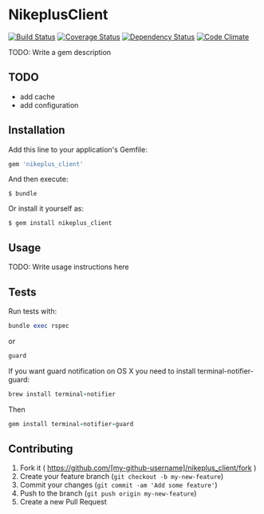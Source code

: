 # NikeplusClient

[![Build Status](https://travis-ci.org/jumichot/nikeplus_client.svg?branch=master)](https://travis-ci.org/jumichot/nikeplus_client)
[![Coverage Status](https://coveralls.io/repos/jumichot/nikeplus_client/badge.png?branch=master)](https://coveralls.io/r/jumichot/nikeplus_client?branch=master)
[![Dependency Status](https://gemnasium.com/jumichot/nikeplus_client.svg)](https://gemnasium.com/jumichot/nikeplus_client)
[![Code Climate](https://codeclimate.com/github/jumichot/nikeplus_client/badges/gpa.svg)](https://codeclimate.com/github/jumichot/nikeplus_client)

TODO: Write a gem description

## TODO
- add cache
- add configuration

## Installation

Add this line to your application's Gemfile:

```ruby
gem 'nikeplus_client'
```

And then execute:

    $ bundle

Or install it yourself as:

    $ gem install nikeplus_client

## Usage

TODO: Write usage instructions here

## Tests
Run tests with:
```ruby
bundle exec rspec
```
or
```ruby
guard
```
If you want guard notification on OS X you need to install terminal-notifier-guard:
```ruby
brew install terminal-notifier
```
Then
```ruby
gem install terminal-notifier-guard
```

## Contributing

1. Fork it ( https://github.com/[my-github-username]/nikeplus_client/fork )
2. Create your feature branch (`git checkout -b my-new-feature`)
3. Commit your changes (`git commit -am 'Add some feature'`)
4. Push to the branch (`git push origin my-new-feature`)
5. Create a new Pull Request
